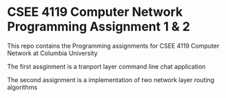 # CSEE 4119 Computer Network Programming Assignment 1 & 2

This repo contains the Programming assignments for CSEE 4119 Computer Network at Columbia University

The first assginment is a tranport layer command line chat application 

The second assignment is a implementation of two network layer routing algorithms
